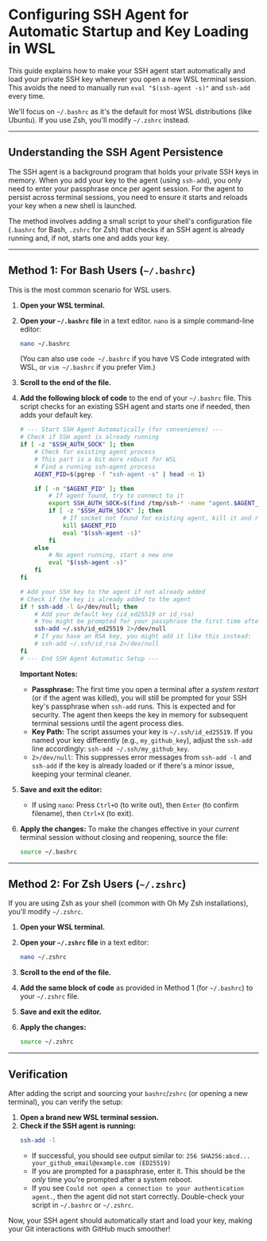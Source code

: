 # Configuring SSH Agent for Automatic Startup and Key Loading in WSL

This guide explains how to make your SSH agent start automatically and load your private SSH key whenever you open a new WSL terminal session. This avoids the need to manually run `eval "$(ssh-agent -s)"` and `ssh-add` every time.

We'll focus on `~/.bashrc` as it's the default for most WSL distributions (like Ubuntu). If you use Zsh, you'll modify `~/.zshrc` instead.

---

## Understanding the SSH Agent Persistence

The SSH agent is a background program that holds your private SSH keys in memory. When you add your key to the agent (using `ssh-add`), you only need to enter your passphrase once per agent session. For the agent to persist across terminal sessions, you need to ensure it starts and reloads your key when a new shell is launched.

The method involves adding a small script to your shell's configuration file (`.bashrc` for Bash, `.zshrc` for Zsh) that checks if an SSH agent is already running and, if not, starts one and adds your key.

---

## Method 1: For Bash Users (`~/.bashrc`)

This is the most common scenario for WSL users.

1.  **Open your WSL terminal.**

2.  **Open your `~/.bashrc` file** in a text editor. `nano` is a simple command-line editor:
    ```bash
    nano ~/.bashrc
    ```
    (You can also use `code ~/.bashrc` if you have VS Code integrated with WSL, or `vim ~/.bashrc` if you prefer Vim.)

3.  **Scroll to the end of the file.**

4.  **Add the following block of code** to the end of your `~/.bashrc` file. This script checks for an existing SSH agent and starts one if needed, then adds your default key.

    ```bash
    # --- Start SSH Agent Automatically (for convenience) ---
    # Check if SSH agent is already running
    if [ -z "$SSH_AUTH_SOCK" ]; then
        # Check for existing agent process
        # This part is a bit more robust for WSL
        # Find a running ssh-agent process
        AGENT_PID=$(pgrep -f "ssh-agent -s" | head -n 1)

        if [ -n "$AGENT_PID" ]; then
            # If agent found, try to connect to it
            export SSH_AUTH_SOCK=$(find /tmp/ssh-* -name "agent.$AGENT_PID" 2>/dev/null | head -n 1)
            if [ -z "$SSH_AUTH_SOCK" ]; then
                # If socket not found for existing agent, kill it and restart
                kill $AGENT_PID
                eval "$(ssh-agent -s)"
            fi
        else
            # No agent running, start a new one
            eval "$(ssh-agent -s)"
        fi
    fi

    # Add your SSH key to the agent if not already added
    # Check if the key is already added to the agent
    if ! ssh-add -l &>/dev/null; then
        # Add your default key (id_ed25519 or id_rsa)
        # You might be prompted for your passphrase the first time after a system restart
        ssh-add ~/.ssh/id_ed25519 2>/dev/null
        # If you have an RSA key, you might add it like this instead:
        # ssh-add ~/.ssh/id_rsa 2>/dev/null
    fi
    # --- End SSH Agent Automatic Setup ---
    ```

    **Important Notes:**
    * **Passphrase:** The first time you open a terminal after a *system restart* (or if the agent was killed), you will still be prompted for your SSH key's passphrase when `ssh-add` runs. This is expected and for security. The agent then keeps the key in memory for subsequent terminal sessions until the agent process dies.
    * **Key Path:** The script assumes your key is `~/.ssh/id_ed25519`. If you named your key differently (e.g., `my_github_key`), adjust the `ssh-add` line accordingly: `ssh-add ~/.ssh/my_github_key`.
    * `2>/dev/null`: This suppresses error messages from `ssh-add -l` and `ssh-add` if the key is already loaded or if there's a minor issue, keeping your terminal cleaner.

5.  **Save and exit the editor:**
    * If using `nano`: Press `Ctrl+O` (to write out), then `Enter` (to confirm filename), then `Ctrl+X` (to exit).

6.  **Apply the changes:**
    To make the changes effective in your *current* terminal session without closing and reopening, source the file:
    ```bash
    source ~/.bashrc
    ```

---

## Method 2: For Zsh Users (`~/.zshrc`)

If you are using Zsh as your shell (common with Oh My Zsh installations), you'll modify `~/.zshrc`.

1.  **Open your WSL terminal.**

2.  **Open your `~/.zshrc` file** in a text editor:
    ```bash
    nano ~/.zshrc
    ```

3.  **Scroll to the end of the file.**

4.  **Add the same block of code** as provided in Method 1 (for `~/.bashrc`) to your `~/.zshrc` file.

5.  **Save and exit the editor.**

6.  **Apply the changes:**
    ```bash
    source ~/.zshrc
    ```

---

## Verification

After adding the script and sourcing your `bashrc`/`zshrc` (or opening a new terminal), you can verify the setup:

1.  **Open a brand new WSL terminal session.**
2.  **Check if the SSH agent is running:**
    ```bash
    ssh-add -l
    ```
    * If successful, you should see output similar to:
        `256 SHA256:abcd... your_github_email@example.com (ED25519)`
    * If you are prompted for a passphrase, enter it. This should be the *only* time you're prompted after a system reboot.
    * If you see `Could not open a connection to your authentication agent.`, then the agent did not start correctly. Double-check your script in `~/.bashrc` or `~/.zshrc`.

Now, your SSH agent should automatically start and load your key, making your Git interactions with GitHub much smoother!
